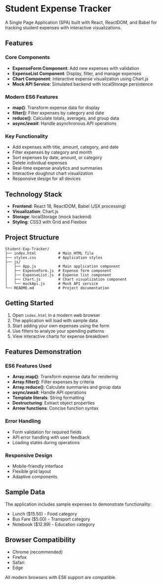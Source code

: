 # Student Expense Tracker

A Single Page Application (SPA) built with React, ReactDOM, and Babel for tracking student expenses with interactive visualizations.

## Features

### Core Components
- **ExpenseForm Component**: Add new expenses with validation
- **ExpenseList Component**: Display, filter, and manage expenses
- **Chart Component**: Interactive expense visualization using Chart.js
- **Mock API Service**: Simulated backend with localStorage persistence

### Modern ES6 Features
- **map()**: Transform expense data for display
- **filter()**: Filter expenses by category and date
- **reduce()**: Calculate totals, averages, and group data
- **async/await**: Handle asynchronous API operations

### Key Functionality
- Add expenses with title, amount, category, and date
- Filter expenses by category and month
- Sort expenses by date, amount, or category
- Delete individual expenses
- Real-time expense analytics and summaries
- Interactive doughnut chart visualization
- Responsive design for all devices

## Technology Stack
- **Frontend**: React 18, ReactDOM, Babel (JSX processing)
- **Visualization**: Chart.js
- **Storage**: localStorage (mock backend)
- **Styling**: CSS3 with Grid and Flexbox

## Project Structure
```
Student-Exp-Tracker/
├── index.html          # Main HTML file
├── styles.css          # Application styles
├── js/
│   ├── App.js          # Main application component
│   ├── ExpenseForm.js  # Expense form component
│   ├── ExpenseList.js  # Expense list component
│   ├── Chart.js        # Chart visualization component
│   └── mockApi.js      # Mock API service
└── README.md           # Project documentation
```

## Getting Started

1. Open `index.html` in a modern web browser
2. The application will load with sample data
3. Start adding your own expenses using the form
4. Use filters to analyze your spending patterns
5. View interactive charts for expense breakdown

## Features Demonstration

### ES6 Features Used
- **Array.map()**: Transform expense data for rendering
- **Array.filter()**: Filter expenses by criteria
- **Array.reduce()**: Calculate summaries and group data
- **async/await**: Handle API operations
- **Template literals**: String formatting
- **Destructuring**: Extract object properties
- **Arrow functions**: Concise function syntax

### Error Handling
- Form validation for required fields
- API error handling with user feedback
- Loading states during operations

### Responsive Design
- Mobile-friendly interface
- Flexible grid layout
- Adaptive components

## Sample Data
The application includes sample expenses to demonstrate functionality:
- Lunch ($15.50) - Food category
- Bus Fare ($5.00) - Transport category  
- Notebook ($12.99) - Education category

## Browser Compatibility
- Chrome (recommended)
- Firefox
- Safari
- Edge

All modern browsers with ES6 support are compatible.